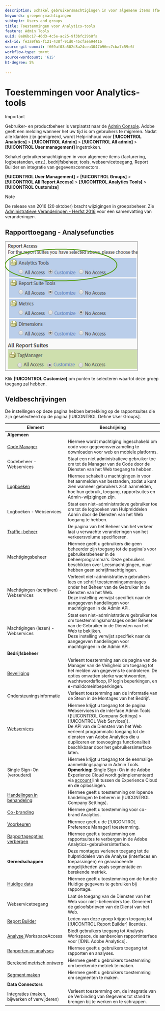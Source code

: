 ```yaml
---
description: Schakel gebruikersmachtigingen in voor algemene items (facturering, logbestanden, enz.), bedrijfsbeheer, tools, webservicetoegang, Report Builder en integratie van gegevensconnectors.
keywords: groepen;machtigingen
subtopic: Users and groups
title: Toestemmingen voor Analytics-tools
feature: Admin Tools
uuid: 8e86bc17-46d3-4c5e-ac25-9f3bfc29b8fa
exl-id: fe3a9f65-f121-438f-91d0-45cfaea94416
source-git-commit: f669af03a502d8a24cea3047b96ec7cba7c59e6f
workflow-type: tm+mt
source-wordcount: '615'
ht-degree: 5%

---
```


# Toestemmingen voor Analytics-tools

>[!IMPORTANT]
>
>Gebruiker- en productbeheer is verplaatst naar de [Admin Console](https://helpx.adobe.com/nl/enterprise/using/admin-console.html). Adobe geeft een melding wanneer het uw tijd is om gebruikers te migreren. Nadat alle klanten zijn gemigreerd, wordt Help-inhoud voor **[!UICONTROL Analytics]** > **[!UICONTROL Admin]** > **[!UICONTROL All admin]** > **[!UICONTROL User management]** ingetrokken.

Schakel gebruikersmachtigingen in voor algemene items (facturering, logbestanden, enz.), bedrijfsbeheer, tools, webservicetoegang, Report Builder en integratie van gegevensconnectors.

**[!UICONTROL User Management]** >  **[!UICONTROL Groups]** >  **[!UICONTROL All Report Access]** >  **[!UICONTROL Analytics Tools]** >  **[!UICONTROL Customize]**

>[!NOTE]
>
>De release van 2016 (20 oktober) bracht wijzigingen in groepsbeheer. Zie [Administratieve Veranderingen - Herfst 2016](/help/admin/user-management2/c-user-management/permissions-changes.md) voor een samenvatting van veranderingen.

## Rapporttoegang - Analysefuncties

![](assets/report-access-analytics-tools.png)

Klik **[!UICONTROL Customize]** om punten te selecteren waartot deze groep toegang zal hebben.

## Veldbeschrijvingen

De instellingen op deze pagina hebben betrekking op de rapportsuites die zijn geselecteerd op de pagina [!UICONTROL Define User Groups].

| Element | Beschrijving |
|--- |--- |
| **Algemeen** |  |
| [Code Manager](/help/admin/admin/code-manager-admin.md) | Hiermee wordt machtiging ingeschakeld om code voor gegevensverzameling te downloaden voor web en mobiele platforms. |
| Codebeheer - Webservices | Staat een niet administratieve gebruiker toe om tot de Manager van de Code door de Diensten van het Web toegang te hebben. |
| [Logboeken](/help/admin/admin/logs.md) | Hiermee schakelt u machtigingen in voor het aanmelden van bestanden, zodat u kunt zien wanneer gebruikers zich aanmelden, hoe hun gebruik, toegang, rapportsuites en Admin-wijzigingen zijn. |
| Logboeken - Webservices | Staat een niet-administratieve gebruiker toe om tot de logboeken van Hulpmiddelen Admin door de Diensten van het Web toegang te hebben. |
| [Traffic-beheer](/help/admin/c-traffic-management/traffic-management.md) | De pagina van het Beheer van het verkeer laat u verwachte veranderingen van het verkeersvolume specificeren. |
| Machtigingsbeheer | Hiermee geeft u gebruikers die geen beheerder zijn toegang tot de pagina&#39;s voor gebruikersbeheer in de beheerprogramma&#39;s. Deze gebruikers beschikken over Leesmachtigingen, maar hebben geen schrijfmachtigingen. |
| Machtigingen (schrijven) - Webservices | Verleent niet-administratieve gebruikers lees en schrijf toestemmingsmontages onder het Beheer van de Gebruiker in de Diensten van het Web.<br>Deze instelling verwijst specifiek naar de aangegeven handelingen voor machtigingen in de Admin API. |
| Machtigingen (lezen) - Webservices | Staat een niet-administratieve gebruiker toe om toestemmingsmontages onder Beheer van de Gebruiker in de Diensten van het Web te bekijken.<br>Deze instelling verwijst specifiek naar de aangegeven handelingen voor machtigingen in de Admin API. |
| **Bedrijfsbeheer** |  |
| [Beveiliging](/help/admin/company/security-manager.md) | Verleent toestemming aan de pagina van de Manager van de Veiligheid om toegang tot het melden van gegevens te controleren. De opties omvatten sterke wachtwoorden, wachtwoordafloop, IP login beperkingen, en e-maildomeinbeperkingen. |
| Ondersteuningsinformatie | Verleent toestemming aan de Informatie van de Steun in de Montages van het Bedrijf. |
| [Webservices](/help/admin/company/web-services-admin.md) | Hiermee krijgt u toegang tot de pagina Webservices in de interface Admin Tools ([!UICONTROL Company Settings] > [!UICONTROL Web Services]).<br>De API van de Diensten van het Web verleent programmatic toegang tot de diensten van Adobe Analytics die u dupliceren en toevoegings functionaliteit beschikbaar door het gebruikersinterface laten. |
| Single Sign-On (verouderd) | Hiermee krijgt u toegang tot de eenmalige aanmeldingspagina in Admin Tools.<br>**Opmerking:** Single Sign-On in de Adobe Experience Cloud wordt geïmplementeerd via  [account ](https://experienceleague.adobe.com/docs/core-services/interface/manage-users-and-products/organizations.html) link tussen de Experience Cloud en de oplossingen. |
| [Handelingen in behandeling](/help/admin/company/pending-actions-admin.md) | Hiermee geeft u toestemming om lopende handelingen te beheren in [!UICONTROL Company Settings]. |
| [Co-branding](/help/admin/company/co-branding-admin.md) | Hiermee geeft u toestemming voor co-brand Analytics. |
| [Voorkeuren](/help/admin/admin/preferences-manager.md) | Hiermee geeft u de [!UICONTROL Preference Manager] toestemming. |
| [Rapportageopties verbergen](/help/admin/company/c-hide-report-suites.md) | Hiermee geeft u toestemming om rapportsuites te verbergen in de Adobe Analytics-gebruikersinterface. |
| **Gereedschappen** | Deze montages verlenen toegang tot de hulpmiddelen van de Analyse (interfaces en toepassingen) en geavanceerde mogelijkheden zoals segmentatie en berekende metriek. |
| [Huidige data](https://experienceleague.adobe.com/docs/analytics/analyze/reports-analytics/current-data.html) | Hiermee geeft u toestemming om de functie Huidige gegevens te gebruiken bij rapportage. |
| Webservicetoegang | Laat de toegang van de Diensten van het Web voor niet-beheerders toe. Genereert de geloofsbrieven van de Dienst van het Web. |
| [Report Builder](https://experienceleague.adobe.com/docs/analytics/analyze/report-builder/report-builder-setup/t-install-arb.html) | Leden van deze groep krijgen toegang tot [!UICONTROL Report Builder] licenties. |
| [Analyse ](https://experienceleague.adobe.com/docs/analytics/analyze/analysis-workspace/home.html) WorkspaceAccess | Biedt gebruikers toegang tot Analysis Workspace, de aanbevolen rapportinterface voor [!DNL Adobe Analytics]. |
| [Rapporten en analyses](https://experienceleague.adobe.com/docs/analytics/landing/an-key-concepts.html) | Hiermee geeft u gebruikers toegang tot rapporten en analyses. |
| [Berekend metrisch ontwerp](https://experienceleague.adobe.com/docs/analytics/components/calculated-metrics/cm-overview.html) | Hiermee geeft u gebruikers toestemming om berekende metriek te maken. |
| [Segment maken](https://experienceleague.adobe.com/docs/analytics/components/segmentation/seg-home.html) | Hiermee geeft u gebruikers toestemming om segmenten te maken. |
| **Data Connectors** |  |
| Integraties (maken, bijwerken of verwijderen) | Verleent toestemming om, de integratie van de Verbinding van Gegevens tot stand te brengen bij te werken en te schrappen. |
